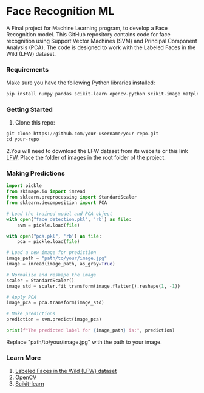 # Face Recognition ML
A Final project for Machine Learning program, to develop a Face Recognition model.
This GitHub repository contains code for face recognition using Support Vector Machines (SVM) and Principal Component Analysis (PCA). The code is designed to work with the Labeled Faces in the Wild (LFW) dataset. 

### Requirements
Make sure you have the following Python libraries installed:
```python
pip install numpy pandas scikit-learn opencv-python scikit-image matplotlib seaborn colorama
```

### Getting Started
1. Clone this repo:
```python
git clone https://github.com/your-username/your-repo.git
cd your-repo
```
2.You will need to download the LFW dataset from its website or this link [LFW](http://vis-www.cs.umass.edu/lfw/lfw-funneled.tgz.). Place the folder of images in the root folder of the project.

### Making Predictions
```python
import pickle
from skimage.io import imread
from sklearn.preprocessing import StandardScaler
from sklearn.decomposition import PCA

# Load the trained model and PCA object
with open("face_detection.pkl", 'rb') as file:
    svm = pickle.load(file)

with open("pca.pkl", 'rb') as file:
    pca = pickle.load(file)

# Load a new image for prediction
image_path = "path/to/your/image.jpg"
image = imread(image_path, as_gray=True)

# Normalize and reshape the image
scaler = StandardScaler()
image_std = scaler.fit_transform(image.flatten().reshape(1, -1))

# Apply PCA
image_pca = pca.transform(image_std)

# Make predictions
prediction = svm.predict(image_pca)

print(f"The predicted label for {image_path} is:", prediction)

```
Replace "path/to/your/image.jpg" with the path to your image.

### Learn More
1. [Labeled Faces in the Wild (LFW) dataset](https://vis-www.cs.umass.edu/lfw/)
2. [OpenCV](https://opencv.org/)
3. [Scikit-learn](https://scikit-learn.org/stable/)
